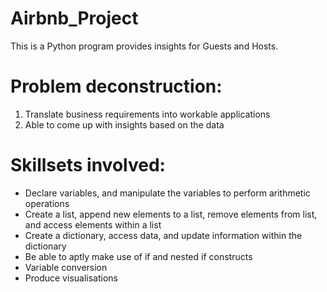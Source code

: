 # Airbnb_Project

This is a Python program provides insights for Guests and Hosts.

# Problem deconstruction:
1. Translate business requirements into workable applications
2. Able to come up with insights based on the data 

# Skillsets involved:
- Declare variables, and manipulate the variables to perform arithmetic operations
- Create a list, append new elements to a list, remove elements from list, and access elements within a list
- Create a dictionary, access data, and update information within the dictionary
- Be able to aptly make use of if and nested if constructs
- Variable conversion
- Produce visualisations
